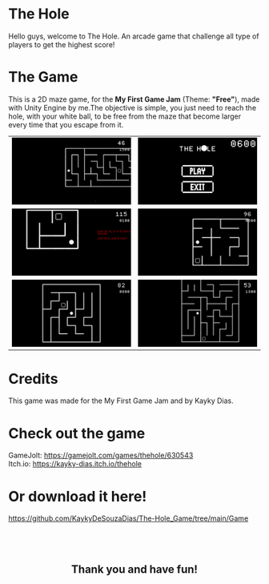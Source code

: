 # The Hole
Hello guys, welcome to The Hole. An arcade game that challenge all type of players to get the highest score!

# The Game
This is a 2D maze game, for the <strong>My First Game Jam</strong> (Theme: <strong>"Free"</strong>), made with Unity Engine by me.The objective is simple, you just need to reach the hole, with your white ball, to be free from the maze that become larger every time that you escape from it.

| | |
|---|---|
| ![](https://github.com/KaykyDeSouzaDias/The-Hole_Game/blob/main/IMGs%26GIFs/GameplayGIF.gif) | ![](https://github.com/KaykyDeSouzaDias/The-Hole_Game/blob/main/IMGs%26GIFs/01.png) |
| ![](https://github.com/KaykyDeSouzaDias/The-Hole_Game/blob/main/IMGs%26GIFs/02.png) | ![](https://github.com/KaykyDeSouzaDias/The-Hole_Game/blob/main/IMGs%26GIFs/03.png) |
| ![](https://github.com/KaykyDeSouzaDias/The-Hole_Game/blob/main/IMGs%26GIFs/04.png) | ![](https://github.com/KaykyDeSouzaDias/The-Hole_Game/blob/main/IMGs%26GIFs/05.png) |

# Credits
This game was made for the My First Game Jam and by Kayky Dias.
# Check out the game
GameJolt: https://gamejolt.com/games/thehole/630543 \
Itch.io: https://kayky-dias.itch.io/thehole
# Or download it here!
https://github.com/KaykyDeSouzaDias/The-Hole_Game/tree/main/Game \
<br>
<br>
<br>
<h2 align="center"><strong>Thank you and have fun!</strong></h2>
